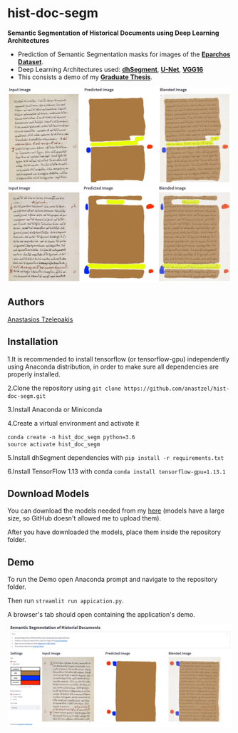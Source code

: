 # hist-doc-segm

**Semantic Segmentation of Historical Documents using Deep Learning Architectures**

* Prediction of Semantic Segmentation masks for images of the **[Eparchos Dataset](https://zenodo.org/record/4095301#.YsV2rHZBzDc)**.
* Deep Learning Architectures used: [**dhSegment**](https://github.com/dhlab-epfl/dhSegment), [**U-Net**](https://github.com/zhixuhao/unet), [**VGG16**](https://github.com/machrisaa/tensorflow-vgg)
* This consists a demo of my [**Graduate Thesis**](https://drive.google.com/file/d/1MoOnG4wPs2h1XBP2vNGyT-Y3iS9OFyBp/view?usp=sharing).

![Demo Screenshot 2](https://github.com/anastzel/hist-doc-segm/blob/main/2.png)
![Demo Screenshot 3](https://github.com/anastzel/hist-doc-segm/blob/main/3.png)

## Authors

[Anastasios Tzelepakis](https://github.com/)

## Installation

1.It is recommended to install tensorflow (or tensorflow-gpu) independently using Anaconda distribution, in order to make sure all dependencies are properly installed.

2.Clone the repository using ```git clone https://github.com/anastzel/hist-doc-segm.git```

3.Install Anaconda or Miniconda 

4.Create a virtual environment and activate it

```
conda create -n hist_doc_segm python=3.6
source activate hist_doc_segm
```
5.Install dhSegment dependencies with ```pip install -r requirements.txt```

6.Install TensorFlow 1.13 with conda ```conda install tensorflow-gpu=1.13.1```

## Download Models

You can download the models needed from my [here](https://drive.google.com/drive/folders/1ixB7ifTz0YeIFowU_G59eujb5FUfB_7O?usp=sharing) (models have a large size, so GitHub doesn't allowed me to upload them).

After you have downloaded the models, place them inside the repository folder.

## Demo

To run the Demo open Anaconda prompt and navigate to the repository folder.

Then run ```streamlit run appication.py```.

A browser's tab should open containing the application's demo.

![Demo Screenshot 3](https://github.com/anastzel/hist-doc-segm/blob/main/1.png)
